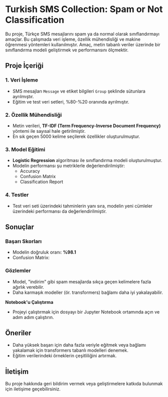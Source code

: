# Turkish SMS Collection: Spam or Not Classification

Bu proje, Türkçe SMS mesajlarını spam ya da normal olarak sınıflandırmayı amaçlar. Bu çalışmada veri işleme, özellik mühendisliği ve makine öğrenmesi yöntemleri kullanılmıştır. Amaç, metin tabanlı veriler üzerinde bir sınıflandırma modeli geliştirmek ve performansını ölçmektir.

## Proje İçeriği

### 1. Veri İşleme
- SMS mesajları `Message` ve etiket bilgileri `Group` şeklinde sütunlara ayrılmıştır.
- Eğitim ve test veri setleri, %80-%20 oranında ayrılmıştır.

### 2. Özellik Mühendisliği
- Metin verileri, **TF-IDF (Term Frequency-Inverse Document Frequency)** yöntemi ile sayısal hale getirilmiştir.
- En sık geçen 5000 kelime seçilerek özellikler oluşturulmuştur.

### 3. Model Eğitimi
- **Logistic Regression** algoritması ile sınıflandırma modeli oluşturulmuştur.
- Modelin performansı şu metriklerle değerlendirilmiştir:
  - Accuracy
  - Confusion Matrix
  - Classification Report

### 4. Testler
- Test veri seti üzerindeki tahminlerin yanı sıra, modelin yeni cümleler üzerindeki performansı da değerlendirilmiştir.

## Sonuçlar

### Başarı Skorları
- Modelin doğruluk oranı: **%98.1**
- Confusion Matrix:


### Gözlemler
- Model, "indirim" gibi spam mesajlarda sıkça geçen kelimelere fazla ağırlık verebilir.
- Daha karmaşık modeller (ör. transformers) bağlamı daha iyi yakalayabilir.

**Notebook'u Çalıştırma**
 - Projeyi çalıştırmak için dosyayı bir Jupyter Notebook ortamında açın ve adım adım çalıştırın.

## Öneriler
- Daha yüksek başarı için daha fazla veriyle eğitmek veya bağlamı yakalamak için transformers tabanlı modelleri denemek.
- Eğitim verilerindeki örneklerin çeşitliliğini artırmak.

## İletişim
Bu proje hakkında geri bildirim vermek veya geliştirmelere katkıda bulunmak için iletişime geçebilirsiniz.